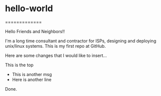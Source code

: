 # hello-world
=============

Hello Friends and Neighbors!!

I'm a long time consultant and contractor for ISPs, designing and deploying unix/linux systems.  This is my first repo at GitHub.


Here are some changes that I would like to insert... 

This is the top

  * This is another msg
  * Here is another line

Done.

